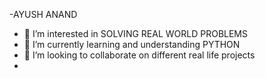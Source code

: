 -AYUSH ANAND 
- 👀 I’m interested in SOLVING REAL WORLD PROBLEMS 
- 🌱 I’m currently learning and understanding PYTHON
- 💞️ I’m looking to collaborate on different real life projects
- 


<!---
TruthCodeExplorer/TruthCodeExplorer is a ✨ special ✨ repository because its `README.md` (this file) appears on your GitHub profile.
You can click the Preview link to take a look at your changes.
--->
